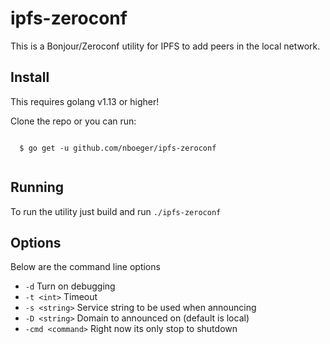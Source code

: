 # ipfs-zeroconf

This is a Bonjour/Zeroconf utility for IPFS to add peers in the local network. 


## Install

This requires golang v1.13 or higher! 
 
Clone the repo or you can run:
```shell
  
  $ go get -u github.com/nboeger/ipfs-zeroconf 
 
```

## Running 

To run the utility just build and run `./ipfs-zeroconf`

## Options

Below are the command line options

- `-d` Turn on debugging
- `-t <int>` Timeout
- `-s <string>` Service string to be used when announcing
- `-D <string>` Domain to announced on (default is local)
- `-cmd <command>` Right now its only stop to shutdown

